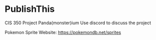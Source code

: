 # PublishThis
CIS 350 Project
Panda(monster)ium
Use discord to discuss the project

Pokemon Sprite Website: https://pokemondb.net/sprites 
